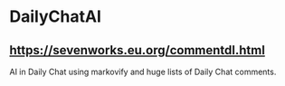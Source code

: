 # DailyChatAI
## https://sevenworks.eu.org/commentdl.html
AI in Daily Chat using markovify and huge lists of Daily Chat comments.
